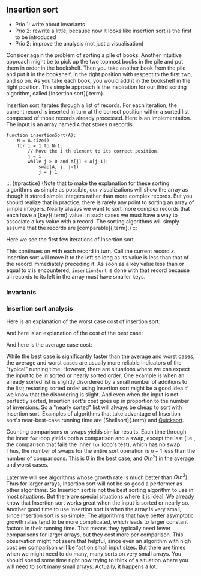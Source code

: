 
## Insertion sort

- Prio 1: write about invariants
- Prio 2: rewrite a little, because now it looks like insertion sort is the first to be introduced
- Prio 2: improve the analysis (not just a visualisation)

Consider again the problem of sorting a pile of books.
Another intuitive approach might be to pick up the two topmost books in the pile and put them in order in the bookshelf.
Then you take another book from the pile and put it in the bookshelf, in the right position with respect to the first two, and so on.
As you take each book, you would add it in the bookshelf in the right position.
This simple approach is the inspiration for our third sorting algorithm, called [Insertion sort]{.term}.

Insertion sort iterates through a list of records. For each iteration,
the current record is inserted in turn at the correct position within a
sorted list composed of those records already processed. Here is an
implementation. The input is an array named `A` that stores $n$ records.

    function insertionSort(A):
        N = A.size()
        for i = 1 to N-1:
            // Move the i'th element to its correct position.
            j = i
            while j > 0 and A[j] < A[j-1]:
                swap(A, j, j-1)
                j = j-1

::: {#practice}
(Note that to make the explanation for these sorting algorithms as
simple as possible, our visualizations will show the array as though it
stored simple integers rather than more complex records. But you should
realize that in practice, there is rarely any point to sorting an array
of simple integers. Nearly always we want to sort more complex records
that each have a [key]{.term} value. In such cases we must have a way
to associate a key value with a record. The sorting
algorithms will simply assume that the records are
[comparable]{.term}.)
:::

Here we see the first few iterations of Insertion sort.

<inlineav id="insertionsortCON" src="Sorting/insertionsortCON.js" name="Insertion Sort Slideshow"/>

This continues on with each record in turn. Call the current record $x$.
Insertion sort will move it to the left so long as its value is less
than that of the record immediately preceding it. As soon as a key value
less than or equal to $x$ is encountered, `insertionSort` is done with
that record because all records to its left in the array must have
smaller keys.

<avembed id="insertionsortAV" src="Sorting/insertionsortAV.html" type="ss" name="Insertion Sort Visualization"/>

<avembed id="InssortPRO" src="Sorting/InssortPRO.html" type="ka" name="Insertion Sort Proficiency Exercise"/>


### Invariants


### Insertion sort analysis

Here is an explanation of the worst case cost of insertion sort:

<inlineav id="InsertionSortWorstCaseCON" src="Sorting/InsertionSortWorstCaseCON.js" name="Insertion Sort Worst Case Slideshow" links="Sorting/InsertionSortWorstCaseCON.css"/>

And here is an explanation of the cost of the best case:

<inlineav id="InsertionSortBestCaseCON" src="Sorting/InsertionSortBestCaseCON.js" name="Insertion Sort Best Case Slideshow" links="Sorting/InsertionSortBestCaseCON.css"/>

And here is the average case cost:

<inlineav id="InsertionSortAverageCaseCON" src="Sorting/InsertionSortAverageCaseCON.js" name="Insertion Sort Average Case Slideshow" links="Sorting/InsertionSortAverageCaseCON.css"/>

While the best case is significantly faster than the average and worst
cases, the average and worst cases are usually more reliable indicators
of the "typical" running time. However, there are situations where we
can expect the input to be in sorted or nearly sorted order. One example
is when an already sorted list is slightly disordered by a small number
of additions to the list; restoring sorted order using Insertion sort
might be a good idea if we know that the disordering is slight. And even
when the input is not perfectly sorted, Insertion sort's cost goes up
in proportion to the number of inversions. So a "nearly sorted" list
will always be cheap to sort with Insertion sort. Examples of algorithms
that take advantage of Insertion sort's near-best-case running time are
[Shellsort]{.term} and [Quicksort](#quicksort).

Counting comparisons or swaps yields similar results. Each time through
the inner `for` loop yields both a comparison and a swap, except the
last (i.e., the comparison that fails the inner `for` loop's test),
which has no swap. Thus, the number of swaps for the entire sort
operation is $n-1$ less than the number of comparisons. This is 0 in the
best case, and $O(n^2)$ in the average and worst cases.

Later we will see algorithms whose growth rate is much better than
$O(n^2)$. Thus for larger arrays, Insertion sort will not be so
good a performer as other algorithms. So Insertion sort is not the best
sorting algorithm to use in most situations. But there are special
situations where it is ideal. We already know that Insertion sort works
great when the input is sorted or nearly so. Another good time to use
Insertion sort is when the array is very small, since Insertion sort is
so simple. The algorithms that have better asymptotic growth rates tend
to be more complicated, which leads to larger constant factors in their
running time. That means they typically need fewer comparisons for
larger arrays, but they cost more per comparison. This observation might
not seem that helpful, since even an algorithm with high cost per
comparison will be fast on small input sizes. But there are times when
we might need to do many, many sorts on very small arrays. You should
spend some time right now trying to think of a situation where you will
need to sort many small arrays. Actually, it happens a lot.

<!--
See [Computational Fairy Tales: Why Tailors Use Insertion Sort][FAIRYTALES] for a discussion on how the relative costs of
search and insert can affect what is the best sort algorithm to use.

[FAIRYTALES]: http://computationaltales.blogspot.com/2011/04/why-tailors-use-insertion-sort.html
-->

